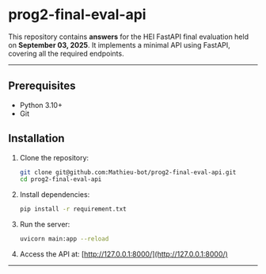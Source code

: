 # prog2-final-eval-api

This repository contains **answers** for the HEI FastAPI final evaluation held on **September 03, 2025**. It implements a minimal API using FastAPI, covering all the required endpoints.

---

## Prerequisites

* Python 3.10+
* Git

## Installation

1. Clone the repository:

   ```bash
   git clone git@github.com:Mathieu-bot/prog2-final-eval-api.git
   cd prog2-final-eval-api
   ```

2. Install dependencies:

   ```bash
   pip install -r requirement.txt
   ```

3. Run the server:

   ```bash
   uvicorn main:app --reload
   ```

4. Access the API at:
   [http://127.0.0.1:8000/](http://127.0.0.1:8000/)

---
